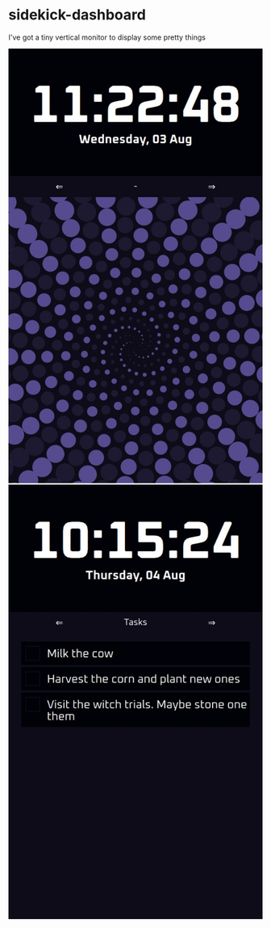 # sidekick-dashboard
I've got a tiny vertical monitor to display some pretty things

![Screensaver](./assets/screenshots/visual.jpg)
![Tasks](./assets/screenshots/tasks.jpg)
